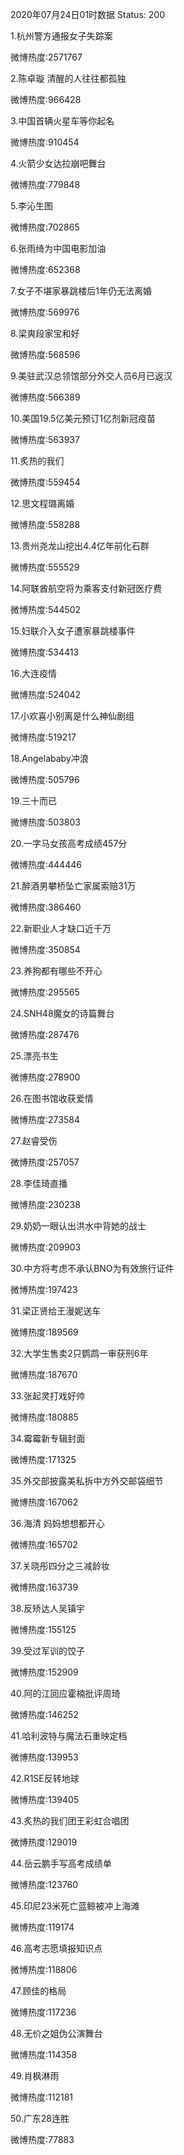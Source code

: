 2020年07月24日01时数据
Status: 200

1.杭州警方通报女子失踪案

微博热度:2571767

2.陈卓璇 清醒的人往往都孤独

微博热度:966428

3.中国首辆火星车等你起名

微博热度:910454

4.火箭少女达拉崩吧舞台

微博热度:779848

5.李沁生图

微博热度:702865

6.张雨绮为中国电影加油

微博热度:652368

7.女子不堪家暴跳楼后1年仍无法离婚

微博热度:569976

8.梁爽段家宝和好

微博热度:568596

9.美驻武汉总领馆部分外交人员6月已返汉

微博热度:566389

10.美国19.5亿美元预订1亿剂新冠疫苗

微博热度:563937

11.炙热的我们

微博热度:559454

12.思文程璐离婚

微博热度:558288

13.贵州尧龙山挖出4.4亿年前化石群

微博热度:555529

14.阿联酋航空将为乘客支付新冠医疗费

微博热度:544502

15.妇联介入女子遭家暴跳楼事件

微博热度:534413

16.大连疫情

微博热度:524042

17.小欢喜小别离是什么神仙剧组

微博热度:519217

18.Angelababy冲浪

微博热度:505796

19.三十而已

微博热度:503803

20.一字马女孩高考成绩457分

微博热度:444446

21.醉酒男攀桥坠亡家属索赔31万

微博热度:386460

22.新职业人才缺口近千万

微博热度:350854

23.养狗都有哪些不开心

微博热度:295565

24.SNH48魔女的诗篇舞台

微博热度:287476

25.漂亮书生

微博热度:278900

26.在图书馆收获爱情

微博热度:273584

27.赵睿受伤

微博热度:257057

28.李佳琦直播

微博热度:230238

29.奶奶一眼认出洪水中背她的战士

微博热度:209903

30.中方将考虑不承认BNO为有效旅行证件

微博热度:197423

31.梁正贤给王漫妮送车

微博热度:189569

32.大学生售卖2只鹦鹉一审获刑6年

微博热度:187670

33.张起灵打戏好帅

微博热度:180885

34.霉霉新专辑封面

微博热度:171325

35.外交部披露美私拆中方外交邮袋细节

微博热度:167062

36.海清 妈妈想想都开心

微博热度:165702

37.关晓彤四分之三减龄妆

微博热度:163739

38.反矫达人吴镇宇

微博热度:155125

39.受过军训的饺子

微博热度:152909

40.阿的江回应霍楠批评周琦

微博热度:146252

41.哈利波特与魔法石重映定档

微博热度:139953

42.R1SE反转地球

微博热度:139405

43.炙热的我们团王彩虹合唱团

微博热度:129019

44.岳云鹏手写高考成绩单

微博热度:123760

45.印尼23米死亡蓝鲸被冲上海滩

微博热度:119174

46.高考志愿填报知识点

微博热度:118806

47.顾佳的格局

微博热度:117236

48.无价之姐伪公演舞台

微博热度:114358

49.肖枫淋雨

微博热度:112181

50.广东28连胜

微博热度:77883

